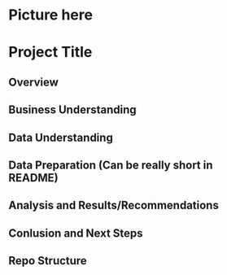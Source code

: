 # Picture here
# Project Title
## Overview
## Business Understanding
## Data Understanding
## Data Preparation (Can be really short in README)
## Analysis and Results/Recommendations
## Conlusion and Next Steps
## Repo Structure
